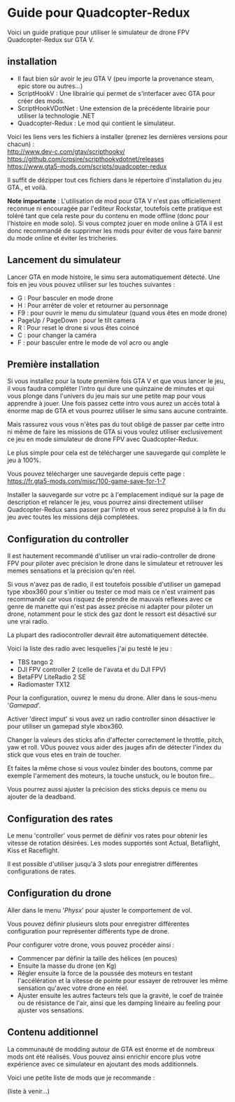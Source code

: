 
# Guide pour Quadcopter-Redux

Voici un guide pratique pour utiliser le simulateur de drone FPV Quadcopter-Redux sur GTA V.

## installation

- Il faut bien sûr avoir le jeu GTA V (peu importe la provenance steam, epic store ou autres...)
- ScriptHookV : Une librairie qui permet de s'interfacer avec GTA pour créer des mods.
- ScriptHookVDotNet : Une extension de la précédente librairie pour utiliser la technologie .NET
- Quadcopter-Redux : Le mod qui contient le simulateur.

Voici les liens vers les fichiers à installer (prenez les dernières versions pour chacun) :   
http://www.dev-c.com/gtav/scripthookv/   
https://github.com/crosire/scripthookvdotnet/releases   
https://www.gta5-mods.com/scripts/quadcopter-redux   

Il suffit de dézipper tout ces fichiers dans le répertoire d'installation du jeu GTA., et voilà.

**Note importante** : L'utilisation de mod pour GTA V n'est pas officiellement reconnue ni encouragée par l'editeur Rockstar, toutefois cette pratique est toléré tant que cela reste pour du contenu en mode offline (donc pour l'histoire en mode solo). Si vous comptez jouer en mode online à GTA il est donc recommandé de supprimer les mods pour éviter de vous faire bannir du mode online et éviter les tricheries.

## Lancement du simulateur

Lancer GTA en mode histoire, le simu sera automatiquement détecté.
Une fois en jeu vous pouvez utiliser sur les touches suivantes :

- G : Pour basculer en mode drone
- H : Pour arrêter de voler et retourner au personnage
- F9 : pour ouvrir le menu du simulateur (quand vous êtes en mode drone)
- PageUp / PageDown : pour le tilt camera
- R : Pour reset le drone si vous êtes coincé
- C : pour changer la caméra
- F : pour basculer entre le mode de vol acro ou angle


## Première installation

Si vous installez pour la toute première fois GTA V et que vous lancer le jeu, il vous faudra compléter l'intro qui dure une quinzaine de minutes et qui vous plonge dans l'univers du jeu mais sur une petite map pour vous apprendre à jouer. Une fois passez cette intro vous aurez un accès total à énorme map de GTA et vous pourrez utiliser le simu sans aucune contrainte.

Mais rassurez vous vous n'êtes pas du tout obligé de passer par cette intro ni même de faire les missions de GTA si vous voulez utiliser exclusivement ce jeu en mode simulateur de drone FPV avec Quadcopter-Redux.

Le plus simple pour cela est de télécharger une sauvegarde qui complète le jeu à 100%.

Vous pouvez télécharger une sauvegarde depuis cette page :   
https://fr.gta5-mods.com/misc/100-game-save-for-1-7

Installer la sauvegarde sur votre pc à l'emplacement indiqué sur la page de description et relancer le jeu, vous pourrez ainsi directement utiliser Quadcopter-Redux sans passer par l'intro et vous serez propulsé à la fin du jeu avec toutes les missions déjà complétées.


## Configuration du controller

Il est hautement recommandé d'utiliser un vrai radio-controller de drone FPV pour piloter avec précision le drone dans le simulateur et retrouver les memes sensations et la précision qu'en réel. 

Si vous n'avez pas de radio, il est toutefois possible d'utiliser un gamepad type xbox360 pour s'initier ou tester ce mod mais ce n'est vraiment pas recommandé car vous risquez de prendre de mauvais reflexes avec ce genre de manette qui n'est pas assez précise ni adapter pour piloter un drone, notamment pour le stick des gaz dont le ressort est désactivé sur une vrai radio.

La plupart des radiocontroller devrait être automatiquement détectée.

Voici la liste des radio avec lesquelles j'ai pu testé le jeu :
- TBS tango 2
- DJI FPV controller 2 (celle de l'avata et du DJI FPV)
- BetaFPV LiteRadio 2 SE
- Radiomaster TX12

Pour la configuration, ouvrez le menu du drone.
Aller dans le sous-menu '*Gamepad*'.

Activer 'direct imput' si vous avez un radio controller sinon désactiver le pour utiliser un gamepad style xbox360.

Changer la valeurs des sticks afin d'affecter correctement le throttle, pitch, yaw et roll. VOus pouvez vous aider des jauges afin de détecter l'index du stick que vous etes en train de toucher.

Et faites la même chose si vous voulez binder des boutons, comme par exemple l'armement des moteurs, la touche unstuck, ou le bouton fire...

Vous pourrez aussi ajuster la précision des sticks depuis ce menu ou ajouter de la deadband.


## Configuration des rates

Le menu 'controller' vous permet de définir vos rates pour obtenir les vitesse de rotation désirées.
Les modes supportés sont Actual, Betaflight, Kiss et Raceflight.

Il est possible d'utiliser jusqu'à 3 slots pour enregistrer différentes configurations de rates.


## Configuration du drone

Aller dans le menu '*Physx*' pour ajuster le comportement de vol.

Vous pouvez définir plusieurs slots pour enregistrer différentes configuration pour représenter différents type de drone.

Pour configurer votre drone, vous pouvez procéder ainsi :

- Commencer par définir la taille des hélices (en pouces)
- Ensuite la masse du drone (en Kg)
- Régler ensuite la force de la poussée des moteurs en testant l'accélération et la vitesse de pointe pour essayer de retrouver les même sensation qu'avec votre drone en réel.
- Ajuster ensuite les autres facteurs tels que la gravité, le coef de trainée ou de résistance de l'air, ainsi que les damping linéaire au feeling pour ajuster vos sensations.


## Contenu additionnel

La communauté de modding autour de GTA est énorme et de nombreux mods ont été réalisés. Vous pouvez ainsi enrichir encore plus votre expérience avec ce simulateur en ajoutant des mods additionnels. 

Voici une petite liste de mods que je recommande :

(liste à venir...)
